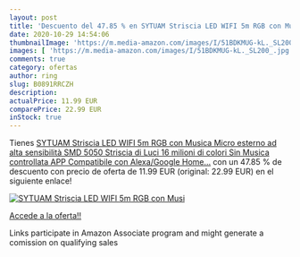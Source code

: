 ```yaml
---
layout: post
title: 'Descuento del 47.85 % en SYTUAM Striscia LED WIFI 5m RGB con Musi'
date: 2020-10-29 14:54:06
thumbnailImage: 'https://m.media-amazon.com/images/I/51BDKMUG-kL._SL200_.jpg'
images: [ 'https://m.media-amazon.com/images/I/51BDKMUG-kL._SL200_.jpg' ]
comments: true
category: ofertas
author: ring
slug: B0891RRCZH
description:
actualPrice: 11.99 EUR
comparePrice: 22.99 EUR
inStock: true
---
```


Tienes [SYTUAM Striscia LED WIFI 5m RGB con Musica Micro esterno ad alta sensibilità  SMD 5050 Striscia di Luci  16 milioni di colori Sin Musica controllata APP Compatibile con Alexa/Google Home…](https://www.amazon.it/dp/B0891RRCZH/?tag=tolees00-21) con un 47.85 % de descuento con precio de oferta de 11.99 EUR (original: 22.99 EUR) en el siguiente enlace!

[![SYTUAM Striscia LED WIFI 5m RGB con Musi](https://m.media-amazon.com/images/I/51BDKMUG-kL._SL200_.jpg)](https://www.amazon.it/dp/B0891RRCZH/?tag=tolees00-21)

[Accede a la oferta!!](https://www.amazon.it/dp/B0891RRCZH/?tag=tolees00-21)

Links participate in Amazon Associate program and might generate a comission on qualifying sales


